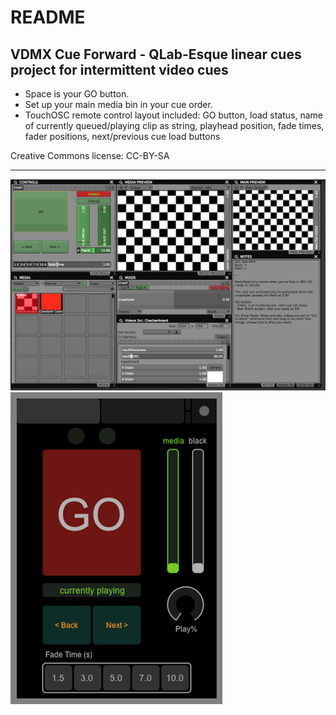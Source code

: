 # README

## VDMX Cue Forward - QLab-Esque linear cues project for intermittent video cues

* Space is your GO button.
* Set up your main media bin in your cue order.
* TouchOSC remote control layout included: GO button, load status, name of currently queued/playing clip as string, playhead position, fade times, fader positions, next/previous cue load buttons

Creative Commons license: CC-BY-SA

---

![](vdmxcf-vdmx.png)
![](vdmxcf-remote.png)
